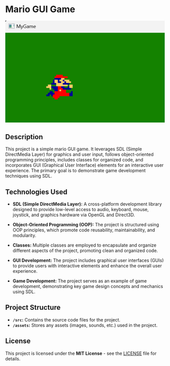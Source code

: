 # Mario GUI Game

![img.png](img.png)


## Description

This project is a simple mario GUI game. It leverages SDL (Simple DirectMedia Layer) for graphics and user input, follows object-oriented programming principles, includes classes for organized code, and incorporates GUI (Graphical User Interface) elements for an interactive user experience. The primary goal is to demonstrate game development techniques using SDL.

## Technologies Used

- **SDL (Simple DirectMedia Layer):** A cross-platform development library designed to provide low-level access to audio, keyboard, mouse, joystick, and graphics hardware via OpenGL and Direct3D.

- **Object-Oriented Programming (OOP):** The project is structured using OOP principles, which promote code reusability, maintainability, and modularity.

- **Classes:** Multiple classes are employed to encapsulate and organize different aspects of the project, promoting clean and organized code.

- **GUI Development:** The project includes graphical user interfaces (GUIs) to provide users with interactive elements and enhance the overall user experience.

- **Game Development:** The project serves as an example of game development, demonstrating key game design concepts and mechanics using SDL.


## Project Structure

- **`/src`:** Contains the source code files for the project.
- **`/assets`:** Stores any assets (images, sounds, etc.) used in the project.


## License

This project is licensed under the **MIT License** - see the [LICENSE](LICENSE) file for details.